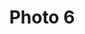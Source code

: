 ---
title: "Photo 6"
image: "/photos/album2/photo6.jpg"
description: "Snapshot of views from Columbia Icefield Parkway in Banff. Taken in summer 2024."
weight: 1
---